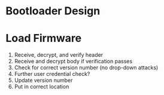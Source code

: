 # Bootloader Design

# Load Firmware
 
1. Receive, decrypt, and verify header
2. Receive and decrypt body if verification passes
3. Check for correct version number (no drop-down attacks)
4. Further user credential check?
5. Update version number
6. Put in correct location



